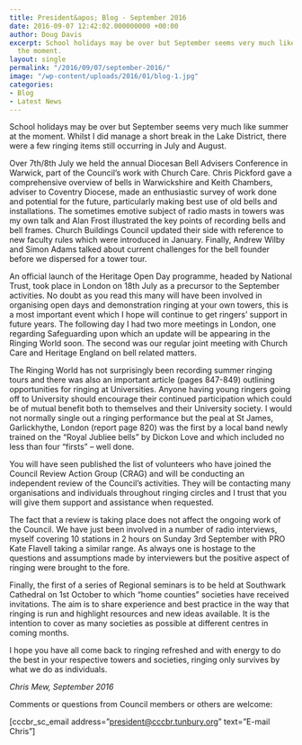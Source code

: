 ```yaml
---
title: President&apos; Blog - September 2016
date: 2016-09-07 12:42:02.000000000 +00:00
author: Doug Davis
excerpt: School holidays may be over but September seems very much like summer at
  the moment.
layout: single
permalink: "/2016/09/07/september-2016/"
image: "/wp-content/uploads/2016/01/blog-1.jpg"
categories:
- Blog
- Latest News
---
```

School holidays may be over but September seems very much like summer at the moment. Whilst I did manage a short break in the Lake District, there were a few ringing items still occurring in July and August.

Over 7th/8th July we held the annual Diocesan Bell Advisers Conference in Warwick, part of the Council’s work with Church Care. Chris Pickford gave a comprehensive overview of bells in Warwickshire and Keith Chambers, adviser to Coventry Diocese, made an enthusiastic survey of work done and potential for the future, particularly making best use of old bells and installations. The sometimes emotive subject of radio masts in towers was my own talk and Alan Frost illustrated the key points of recording bells and bell frames. Church Buildings Council updated their side with reference to new faculty rules which were introduced in January. Finally, Andrew Wilby and Simon Adams talked about current challenges for the bell founder before we dispersed for a tower tour.

An official launch of the Heritage Open Day programme, headed by National Trust, took place in London on 18th July as a precursor to the September activities. No doubt as you read this many will have been involved in organising open days and demonstration ringing at your own towers, this is a most important event which I hope will continue to get ringers’ support in future years. The following day I had two more meetings in London, one regarding Safeguarding upon which an update will be appearing in the Ringing World soon. The second was our regular joint meeting with Church Care and Heritage England on bell related matters.

The Ringing World has not surprisingly been recording summer ringing tours and there was also an important article (pages 847-849) outlining opportunities for ringing at Universities. Anyone having young ringers going off to University should encourage their continued participation which could be of mutual benefit both to themselves and their University society. I would not normally single out a ringing performance but the peal at St James, Garlickhythe, London (report page 820) was the first by a local band newly trained on the “Royal Jubliee bells” by Dickon Love and which included no less than four “firsts” – well done.

You will have seen published the list of volunteers who have joined the Council Review Action Group (CRAG) and will be conducting an independent review of the Council’s activities. They will be contacting many organisations and individuals throughout ringing circles and I trust that you will give them support and assistance when requested.

The fact that a review is taking place does not affect the ongoing work of the Council. We have just been involved in a number of radio interviews, myself covering 10 stations in 2 hours on Sunday 3rd September with PRO Kate Flavell taking a similar range. As always one is hostage to the questions and assumptions made by interviewers but the positive aspect of ringing were brought to the fore.

Finally, the first of a series of Regional seminars is to be held at Southwark Cathedral on 1st October to which “home counties” societies have received invitations. The aim is to share experience and best practice in the way that ringing is run and highlight resources and new ideas available. It is the intention to cover as many societies as possible at different centres in coming months.

I hope you have all come back to ringing refreshed and with energy to do the best in your respective towers and societies, ringing only survives by what we do as individuals.

_Chris Mew, September 2016_

Comments or questions from Council members or others are welcome:

[cccbr\_sc\_email address=&#8221;president@cccbr.tunbury.org&#8221; text=&#8221;E-mail Chris&#8221;]
